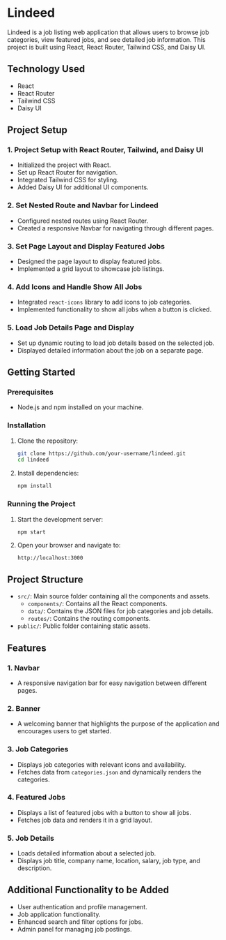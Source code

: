 # Lindeed

Lindeed is a job listing web application that allows users to browse job categories, view featured jobs, and see detailed job information. This project is built using React, React Router, Tailwind CSS, and Daisy UI.

## Technology Used

- React
- React Router
- Tailwind CSS
- Daisy UI

## Project Setup

### 1. Project Setup with React Router, Tailwind, and Daisy UI

- Initialized the project with React.
- Set up React Router for navigation.
- Integrated Tailwind CSS for styling.
- Added Daisy UI for additional UI components.

### 2. Set Nested Route and Navbar for Lindeed

- Configured nested routes using React Router.
- Created a responsive Navbar for navigating through different pages.

### 3. Set Page Layout and Display Featured Jobs

- Designed the page layout to display featured jobs.
- Implemented a grid layout to showcase job listings.

### 4. Add Icons and Handle Show All Jobs

- Integrated `react-icons` library to add icons to job categories.
- Implemented functionality to show all jobs when a button is clicked.

### 5. Load Job Details Page and Display

- Set up dynamic routing to load job details based on the selected job.
- Displayed detailed information about the job on a separate page.

## Getting Started

### Prerequisites

- Node.js and npm installed on your machine.

### Installation

1. Clone the repository:

    ```sh
    git clone https://github.com/your-username/lindeed.git
    cd lindeed
    ```

2. Install dependencies:

    ```sh
    npm install
    ```

### Running the Project

1. Start the development server:

    ```sh
    npm start
    ```

2. Open your browser and navigate to:

    ```
    http://localhost:3000
    ```

## Project Structure

- `src/`: Main source folder containing all the components and assets.
  - `components/`: Contains all the React components.
  - `data/`: Contains the JSON files for job categories and job details.
  - `routes/`: Contains the routing components.
- `public/`: Public folder containing static assets.

## Features

### 1. Navbar

- A responsive navigation bar for easy navigation between different pages.

### 2. Banner

- A welcoming banner that highlights the purpose of the application and encourages users to get started.

### 3. Job Categories

- Displays job categories with relevant icons and availability.
- Fetches data from `categories.json` and dynamically renders the categories.

### 4. Featured Jobs

- Displays a list of featured jobs with a button to show all jobs.
- Fetches job data and renders it in a grid layout.

### 5. Job Details

- Loads detailed information about a selected job.
- Displays job title, company name, location, salary, job type, and description.

## Additional Functionality to be Added

- User authentication and profile management.
- Job application functionality.
- Enhanced search and filter options for jobs.
- Admin panel for managing job postings.


